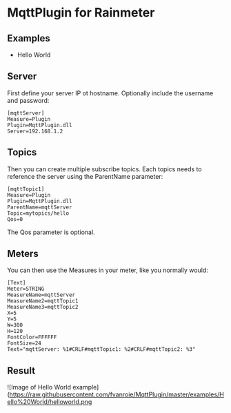 # MqttPlugin for Rainmeter

## Examples

- Hello World

## Server

First define your server IP ot hostname. Optionally include the username and password:

```
[mqttServer]
Measure=Plugin
Plugin=MqttPlugin.dll
Server=192.168.1.2
```

## Topics

Then you can create multiple subscribe topics. Each topics needs to reference the server using the ParentName parameter:

```
[mqttTopic1]
Measure=Plugin
Plugin=MqttPlugin.dll
ParentName=mqttServer
Topic=mytopics/hello
Qos=0
```
The Qos parameter is optional.

## Meters

You can then use the Measures in your meter, like you normally would:

```
[Text]
Meter=STRING
MeasureName=mqttServer
MeasureName2=mqttTopic1
MeasureName3=mqttTopic2
X=5
Y=5
W=300
H=120
FontColor=FFFFFF
FontSize=24
Text="mqttServer: %1#CRLF#mqttTopic1: %2#CRLF#mqttTopic2: %3"
```

## Result

![Image of Hello World example](https://raw.githubusercontent.com/fvanroie/MqttPlugin/master/examples/Hello%20World/helloworld.png